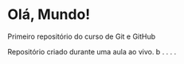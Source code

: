 # Olá, Mundo!
 Primeiro repositório do curso de Git e GitHub

Repositório criado durante uma aula ao vivo.
b
.
.
.
.